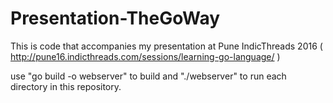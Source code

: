 # Presentation-TheGoWay

This is code that accompanies my presentation at Pune IndicThreads 2016 ( http://pune16.indicthreads.com/sessions/learning-go-language/ )

use "go build -o webserver" to build and "./webserver" to run each directory in this repository.